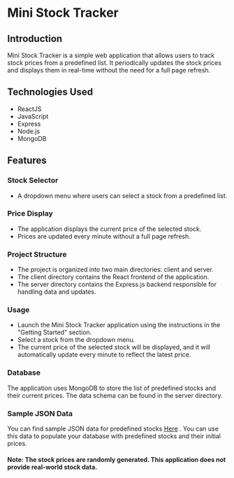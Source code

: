 # Mini Stock Tracker

## Introduction

Mini Stock Tracker is a simple web application that allows users to track stock prices from a predefined list. It periodically updates the stock prices and displays them in real-time without the need for a full page refresh.

## Technologies Used

- ReactJS
- JavaScript
- Express
- Node.js
- MongoDB

## Features

### Stock Selector
- A dropdown menu where users can select a stock from a predefined list.

### Price Display
- The application displays the current price of the selected stock.
- Prices are updated every minute without a full page refresh.

### Project Structure
- The project is organized into two main directories: client and server.
- The client directory contains the React frontend of the application.
- The server directory contains the Express.js backend responsible for handling data and updates.

### Usage
- Launch the Mini Stock Tracker application using the instructions in the "Getting Started" section.
- Select a stock from the dropdown menu.
- The current price of the selected stock will be displayed, and it will automatically update every minute to reflect the latest price.

### Database
The application uses MongoDB to store the list of predefined stocks and their current prices. The data schema can be found in the server directory.

### Sample JSON Data
You can find sample JSON data for predefined stocks [Here](https://gist.github.com/tanveery/4ac939d2ad27954da4c8db13e10ef7bd)
. You can use this data to populate your database with predefined stocks and their initial prices.

#### Note: The stock prices are randomly generated. This application does not provide real-world stock data.
 
